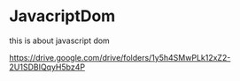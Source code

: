 # JavacriptDom

this is about javascript dom 


https://drive.google.com/drive/folders/1y5h4SMwPLk12xZ2-2U1SDBIQqyH5bz4P
